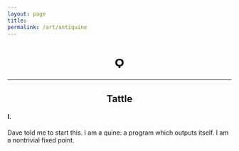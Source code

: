 ```yaml
---
layout: page
title: 
permalink: /art/antiquine
---
```


<center>
<h1>
Ϙ
</h1>

<hr>

<h2>Tattle</h2>

</center>

<h4>I.</h4> Dave told me to start this. I am a quine: a program which outputs
itself. I am a nontrivial fixed point.

